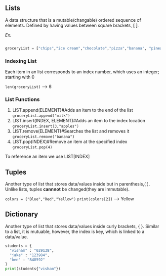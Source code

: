 ## Lists

A data structure that is a mutable(changable) ordered sequence of elements. Defined by having values between square brackets, [ ].

*Ex.*

```python

groceryList = ["chips","ice cream","chocolate","pizza","banana", "pineapple"] # List of strings
```
### Indexing List
Each item in an list corresponds to an index number, which uses an integer; starting with 0

`len(groceryList)` --> 6

### List Functions
1. LIST.append(ELEMENT)#Adds an item to the end of the list
`groceryList.append("milk")`
2. LIST.insert(INDEX, ELEMENT)#Adds an item to the index location
`groceryList.insert(3,"apples")`
3. LIST.remove(ELEMENT)#Searches the list and removes it
`groceryList.remove("banana")`
4. LIST.pop(INDEX)#Remove an item at the specified index
`groceryList.pop(4)`

To reference an item we use LIST[INDEX]

## Tuples

Another type of list that stores data/values inside but in parenthesis,( ).
Unlike lists, tuples __cannnot__ be changed(they are immutable).

`colors = ("Blue","Red","Yellow")`
`print(colors[2])` --> Yellow

## Dictionary

Another type of list that stores data/values inside curly brackets, { }. Similar to a list, it is mutuable, however, the index is key, which is linked to a data/value.

```python
students = {
  "visham" : "029138",
  "jake" : "123984",
  "ben" : "848592"
}
print(students{"visham"})
```
